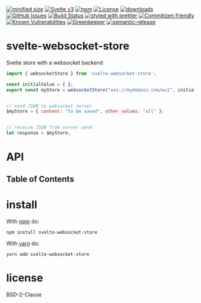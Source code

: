 [![minified size](https://badgen.net/bundlephobia/min/svelte-websocket-store)](https://bundlephobia.com/result?p=svelte-websocket-store)
[![Svelte v3](https://img.shields.io/badge/svelte-v3-orange.svg)](https://svelte.dev)
[![npm](https://img.shields.io/npm/v/svelte-websocket-store.svg)](https://www.npmjs.com/package/svelte-websocket-store)
[![License](https://img.shields.io/badge/License-BSD%203--Clause-blue.svg)](https://opensource.org/licenses/BSD-3-Clause)
[![downloads](http://img.shields.io/npm/dm/svelte-websocket-store.svg?style=flat-square)](https://npmjs.org/package/svelte-websocket-store)
[![GitHub Issues](https://img.shields.io/github/issues/arlac77/svelte-websocket-store.svg?style=flat-square)](https://github.com/arlac77/svelte-websocket-store/issues)
[![Build Status](https://secure.travis-ci.org/arlac77/svelte-websocket-store.png)](http://travis-ci.org/arlac77/svelte-websocket-store)
[![styled with prettier](https://img.shields.io/badge/styled_with-prettier-ff69b4.svg)](https://github.com/prettier/prettier)
[![Commitizen friendly](https://img.shields.io/badge/commitizen-friendly-brightgreen.svg)](http://commitizen.github.io/cz-cli/)
[![Known Vulnerabilities](https://snyk.io/test/github/arlac77/svelte-websocket-store/badge.svg)](https://snyk.io/test/github/arlac77/svelte-websocket-store)
[![Greenkeeper](https://badges.greenkeeper.io/arlac77/svelte-websocket-store.svg)](https://greenkeeper.io/)
[![semantic-release](https://img.shields.io/badge/%20%20%F0%9F%93%A6%F0%9F%9A%80-semantic--release-e10079.svg)](https://github.com/arlac77/svelte-websocket-store)

# svelte-websocket-store

Svelte store with a websocket backend

```js
import { websocketStore } from 'svelte-websocket-store';

const initialValue = { };
export const myStore = websocketStore("wss://mydomain.com/ws1", initialValue, ['option 1', 'option 2']);


// send JSON to websocket server
$myStore = { content: "to be saved", other_values: "all" };


// receive JSON from server send
let response = $myStore;

```

# API

<!-- Generated by documentation.js. Update this documentation by updating the source code. -->

## Table of Contents


# install

With [npm](http://npmjs.org) do:

```shell
npm install svelte-websocket-store
```

With [yarn](https://yarnpkg.com) do:

```shell
yarn add svelte-websocket-store
```

# license

BSD-2-Clause
